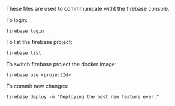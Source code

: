 These files are used to commmunicate witht the firebase console.

To login:

	firebase login

To list the firebase project:

	firebase list

To switch firebase project the docker image:

	firebase use <projectId>

To commit new changes:

	firebase deploy -m "Deploying the best new feature ever."

